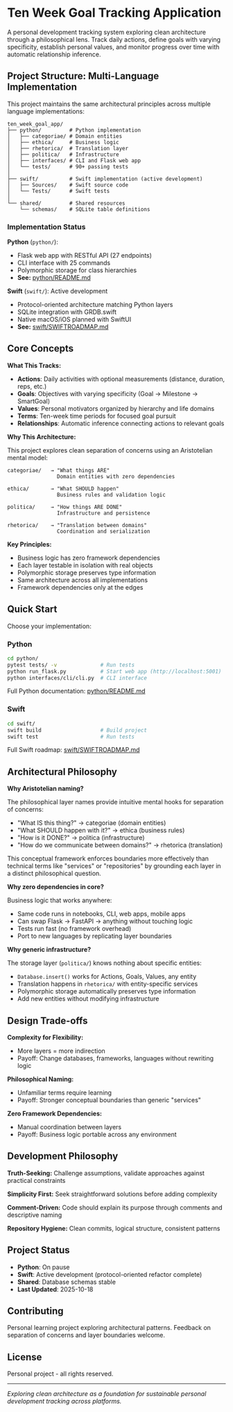 # Ten Week Goal Tracking Application

A personal development tracking system exploring clean architecture through a philosophical lens. Track daily actions, define goals with varying specificity, establish personal values, and monitor progress over time with automatic relationship inference.

## Project Structure: Multi-Language Implementation

This project maintains the same architectural principles across multiple language implementations:

```
ten_week_goal_app/
├── python/         # Python implementation
│   ├── categoriae/ # Domain entities
│   ├── ethica/     # Business logic
│   ├── rhetorica/  # Translation layer
│   ├── politica/   # Infrastructure
│   ├── interfaces/ # CLI and Flask web app
│   └── tests/      # 90+ passing tests
│
├── swift/          # Swift implementation (active development)
│   ├── Sources/    # Swift source code
│   └── Tests/      # Swift tests
│
└── shared/         # Shared resources
    └── schemas/    # SQLite table definitions
```

### Implementation Status

**Python** (`python/`): 
- Flask web app with RESTful API (27 endpoints)
- CLI interface with 25 commands
- Polymorphic storage for class hierarchies
- **See:** [python/README.md](python/README.md)

**Swift** (`swift/`): Active development
- Protocol-oriented architecture matching Python layers
- SQLite integration with GRDB.swift
- Native macOS/iOS planned with SwiftUI
- **See:** [swift/SWIFTROADMAP.md](swift/SWIFTROADMAP.md)

## Core Concepts

**What This Tracks:**
- **Actions**: Daily activities with optional measurements (distance, duration, reps, etc.)
- **Goals**: Objectives with varying specificity (Goal → Milestone → SmartGoal)
- **Values**: Personal motivators organized by hierarchy and life domains
- **Terms**: Ten-week time periods for focused goal pursuit
- **Relationships**: Automatic inference connecting actions to relevant goals

**Why This Architecture:**

This project explores clean separation of concerns using an Aristotelian mental model:

```
categoriae/   → "What things ARE"
                Domain entities with zero dependencies

ethica/       → "What SHOULD happen"
                Business rules and validation logic

politica/     → "How things ARE DONE"
                Infrastructure and persistence

rhetorica/    → "Translation between domains"
                Coordination and serialization
```

**Key Principles:**
- Business logic has zero framework dependencies
- Each layer testable in isolation with real objects
- Polymorphic storage preserves type information
- Same architecture across all implementations
- Framework dependencies only at the edges

## Quick Start

Choose your implementation:

### Python
```bash
cd python/
pytest tests/ -v              # Run tests
python run_flask.py           # Start web app (http://localhost:5001)
python interfaces/cli/cli.py  # CLI interface
```

Full Python documentation: [python/README.md](python/README.md)

### Swift
```bash
cd swift/
swift build                   # Build project
swift test                    # Run tests
```

Full Swift roadmap: [swift/SWIFTROADMAP.md](swift/SWIFTROADMAP.md)

## Architectural Philosophy

**Why Aristotelian naming?**

The philosophical layer names provide intuitive mental hooks for separation of concerns:
- "What IS this thing?" → categoriae (domain entities)
- "What SHOULD happen with it?" → ethica (business rules)
- "How is it DONE?" → politica (infrastructure)
- "How do we communicate between domains?" → rhetorica (translation)

This conceptual framework enforces boundaries more effectively than technical terms like "services" or "repositories" by grounding each layer in a distinct philosophical question.

**Why zero dependencies in core?**

Business logic that works anywhere:
- Same code runs in notebooks, CLI, web apps, mobile apps
- Can swap Flask → FastAPI → anything without touching logic
- Tests run fast (no framework overhead)
- Port to new languages by replicating layer boundaries

**Why generic infrastructure?**

The storage layer (`politica/`) knows nothing about specific entities:
- `Database.insert()` works for Actions, Goals, Values, any entity
- Translation happens in `rhetorica/` with entity-specific services
- Polymorphic storage automatically preserves type information
- Add new entities without modifying infrastructure

## Design Trade-offs

**Complexity for Flexibility:**
- More layers = more indirection
- Payoff: Change databases, frameworks, languages without rewriting logic

**Philosophical Naming:**
- Unfamiliar terms require learning
- Payoff: Stronger conceptual boundaries than generic "services"

**Zero Framework Dependencies:**
- Manual coordination between layers
- Payoff: Business logic portable across any environment

## Development Philosophy

**Truth-Seeking:** Challenge assumptions, validate approaches against practical constraints

**Simplicity First:** Seek straightforward solutions before adding complexity

**Comment-Driven:** Code should explain its purpose through comments and descriptive naming

**Repository Hygiene:** Clean commits, logical structure, consistent patterns

## Project Status

- **Python**: On pause
- **Swift**: Active development (protocol-oriented refactor complete)
- **Shared**: Database schemas stable
- **Last Updated**: 2025-10-18

## Contributing

Personal learning project exploring architectural patterns. Feedback on separation of concerns and layer boundaries welcome.

## License

Personal project - all rights reserved.

---

*Exploring clean architecture as a foundation for sustainable personal development tracking across platforms.*
